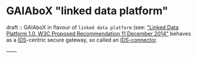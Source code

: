 # GAIAboX "linked data platform"

draft :: GAIAboX in flavour of `linked data platform`  (see: ["Linked
 Data Platform 1.0, W3C Proposed Recommendation 11 December 2014"](https://dvcs.w3.org/hg/ldpwg/raw-file/default/ldp.html)
 behaves as a [IDS](https://gitlab.com/ids-g/ids-g/blob/master/glossary/README.md#ids)-centric
 secure gateway, so called an
 [IDS-connector](https://gitlab.com/ids-g/ids-g/blob/master/glossary/README.md#connector).

——
